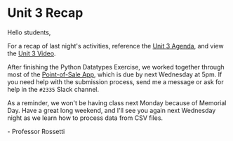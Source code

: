 # Unit 3 Recap

Hello students,

For a recap of last night's activities, reference the [Unit 3 Agenda](https://github.com/prof-rossetti/nyu-info-2335-201805/blob/master/units/unit-3/agenda.md), and view the [Unit 3 Video](http://nyustern.mediasite.com/Mediasite/Play/fdc008f03b594348aea8d49ae7a80b8f1d).

After finishing the Python Datatypes Exercise, we worked together through most of the [Point-of-Sale App](https://github.com/prof-rossetti/nyu-info-2335-201805/blob/master/projects/point-of-sale-app/project.md), which is due by next Wednesday at 5pm. If you need help with the submission process, send me a message or ask for help in the `#2335` Slack channel.

As a reminder, we won't be having class next Monday because of Memorial Day. Have a great long weekend, and I'll see you again next Wednesday night as we learn how to process data from CSV files.

\- Professor Rossetti

